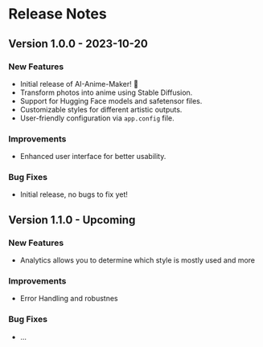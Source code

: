 # Release Notes

## Version 1.0.0 - 2023-10-20

### New Features
- Initial release of AI-Anime-Maker! 🎉
- Transform photos into anime using Stable Diffusion.
- Support for Hugging Face models and safetensor files.
- Customizable styles for different artistic outputs.
- User-friendly configuration via `app.config` file.

### Improvements
- Enhanced user interface for better usability.

### Bug Fixes
- Initial release, no bugs to fix yet!


## Version 1.1.0 - Upcoming

### New Features
- Analytics allows you to determine which style is mostly used and more

### Improvements
- Error Handling and robustnes

### Bug Fixes
- ...